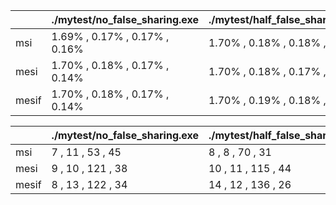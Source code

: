 | | ./mytest/no_false_sharing.exe | ./mytest/half_false_sharing.exe | ./mytest/full_false_sharing.exe |
|----| ---- | ---- | ---- | 
|msi| 1.69% , 0.17% , 0.17% , 0.16%| 1.70% , 0.18% , 0.18% , 0.15%| 3.32% , 2.67% , 2.62% , 2.64%|
|mesi| 1.70% , 0.18% , 0.17% , 0.14%| 1.70% , 0.18% , 0.17% , 0.15%| 3.30% , 2.64% , 2.57% , 2.67%|
|mesif| 1.70% , 0.18% , 0.17% , 0.14%| 1.70% , 0.19% , 0.18% , 0.14%| 3.08% , 2.31% , 2.26% , 2.37%|

| | ./mytest/no_false_sharing.exe | ./mytest/half_false_sharing.exe | ./mytest/full_false_sharing.exe |
|----| ---- | ---- | ---- |
|msi| 7 , 11 , 53 , 45| 8 , 8 , 70 , 31| 1352 , 1450 , 1410 , 1472|
|mesi| 9 , 10 , 121 , 38| 10 , 11 , 115 , 44| 1364 , 1436 , 1474 , 1467|
|mesif| 8 , 13 , 122 , 34| 14 , 12 , 136 , 26| 1127 , 1167 , 1236 , 1201|